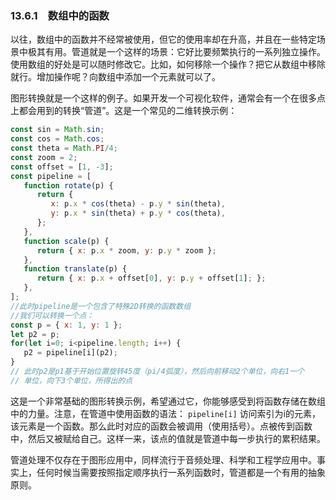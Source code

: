 ### 13.6.1　数组中的函数

以往，数组中的函数并不经常被使用，但它的使用率却在升高，并且在一些特定场景中极其有用。管道就是一个这样的场景：它好比要频繁执行的一系列独立操作。使用数组的好处是可以随时修改它。比如，如何移除一个操作？把它从数组中移除就行。增加操作呢？向数组中添加一个元素就可以了。

图形转换就是一个这样的例子。如果开发一个可视化软件，通常会有一个在很多点上都会用到的转换“管道”。这是一个常见的二维转换示例：

```javascript
const sin = Math.sin;
const cos = Math.cos;
const theta = Math.PI/4;
const zoom = 2;
const offset = [1, -3];
const pipeline = [
   function rotate(p) {
      return {
         x: p.x * cos(theta) - p.y * sin(theta),
         y: p.x * sin(theta) + p.y * cos(theta),
      };
   }, 
   function scale(p) {
      return { x: p.x * zoom, y: p.y * zoom };
   },
   function translate(p) {
      return { x: p.x + offset[0], y: p.y + offset[1]; };
   },
]; 
//此时pipeline是一个包含了特殊2D转换的函数数组
//我们可以转换一个点：
const p = { x: 1, y: 1 };
let p2 = p;
for(let i=0; i<pipeline.length; i++) {
   p2 = pipeline[i](p2);
}
// 此时p2是p1基于开始位置旋转45度（pi/4弧度），然后向前移动2个单位，向右1一个 
// 单位，向下3个单位，所得出的点
```

这是一个非常基础的图形转换示例，希望通过它，你能够感受到将函数存储在数组中的力量。注意，在管道中使用函数的语法： `pipeline[i]` 访问索引为i的元素，该元素是一个函数。那么此时对应的函数会被调用（使用括号）。点被传到函数中，然后又被赋给自己。这样一来，该点的值就是管道中每一步执行的累积结果。

管道处理不仅存在于图形应用中，同样流行于音频处理、科学和工程学应用中。事实上，任何时候当需要按照指定顺序执行一系列函数时，管道都是一个有用的抽象原则。

